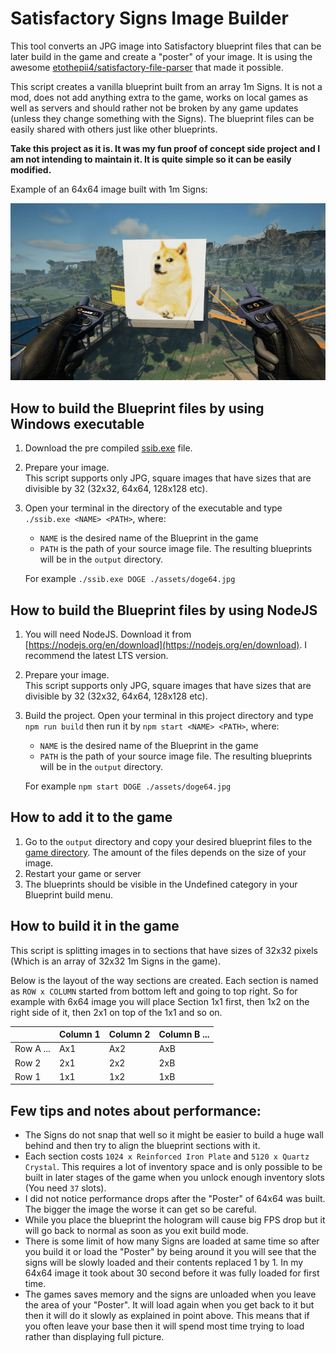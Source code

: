 # Satisfactory Signs Image Builder

This tool converts an JPG image into Satisfactory blueprint files that can be later build in the game and create a "poster" of your image. It is using the awesome [etothepii4/satisfactory-file-parser](https://github.com/etothepii4/satisfactory-file-parser) that made it possible.

This script creates a vanilla blueprint built from an array 1m Signs. It is not a mod, does not add anything extra to the game, works on local games as well as servers and should rather not be broken by any game updates (unless they change something with the Signs). The blueprint files can be easily shared with others just like other blueprints.

**Take this project as it is. It was my fun proof of concept side project and I am not intending to maintain it. It is quite simple so it can be easily modified.**

Example of an 64x64 image built with 1m Signs:

![Preview](preview.png "Example of 64x64 image")

## How to build the Blueprint files by using Windows executable

1. Download the pre compiled [ssib.exe](http://github.com/labmonkey/satisfactory-signs-image-builder/releases/latest/download/ssib.exe) file.
2. Prepare your image.  
   This script supports only JPG, square images that have sizes that are divisible by 32 (32x32, 64x64, 128x128 etc).
3. Open your terminal in the directory of the executable and type `./ssib.exe <NAME> <PATH>`, where:
   - `NAME` is the desired name of the Blueprint in the game
   - `PATH` is the path of your source image file. The resulting blueprints will be in the `output` directory.

   For example `./ssib.exe DOGE ./assets/doge64.jpg`

## How to build the Blueprint files by using NodeJS

1. You will need NodeJS. Download it from [https://nodejs.org/en/download](https://nodejs.org/en/download). I recommend the latest LTS version.
2. Prepare your image.  
   This script supports only JPG, square images that have sizes that are divisible by 32 (32x32, 64x64, 128x128 etc).
3. Build the project. Open your terminal in this project directory and type `npm run build` then run it by `npm start <NAME> <PATH>`, where:
   - `NAME` is the desired name of the Blueprint in the game
   - `PATH` is the path of your source image file. The resulting blueprints will be in the `output` directory.

   For example `npm start DOGE ./assets/doge64.jpg`

## How to add it to the game

1. Go to the `output` directory and copy your desired blueprint files to the [game directory](https://satisfactory.wiki.gg/wiki/Blueprint#Save_Location). The amount of the files depends on the size of your image.
2. Restart your game or server
3. The blueprints should be visible in the Undefined category in your Blueprint build menu.

## How to build it in the game

This script is splitting images in to sections that have sizes of 32x32 pixels (Which is an array of 32x32 1m Signs in the game).

Below is the layout of the way sections are created. Each section is named as `ROW x COLUMN` started from bottom left and going to top right. So for example with 6x64 image you will place Section 1x1 first, then 1x2 on the right side of it, then 2x1 on top of the 1x1 and so on.

|           | Column 1 | Column 2 | Column B ... |
| --------- | -------- | -------- | ------------ |
| Row A ... |   Ax1    |   Ax2    |  AxB         |
| Row 2     |   2x1    |   2x2    |  2xB         |
| Row 1     |   1x1    |   1x2    |  1xB         |

## Few tips and notes about performance:

- The Signs do not snap that well so it might be easier to build a huge wall behind and then try to align the blueprint sections with it.
- Each section costs `1024 x Reinforced Iron Plate` and `5120 x Quartz Crystal`. This requires a lot of inventory space and is only possible to be built in later stages of the game when you unlock enough inventory slots (You need `37` slots).
- I did not notice performance drops after the "Poster" of 64x64 was built. The bigger the image the worse it can get so be careful. 
- While you place the blueprint the hologram will cause big FPS drop but it will go back to normal as soon as you exit build mode.
- There is some limit of how many Signs are loaded at same time so after you build it or load the "Poster" by being around it you will see that the signs will be slowly loaded and their contents replaced 1 by 1. In my 64x64 image it took about 30 second before it was fully loaded for first time.
- The games saves memory and the signs are unloaded when you leave the area of your "Poster". It will load again when you get back to it but then it will do it slowly as explained in point above. This means that if you often leave your base then it will spend most time trying to load rather than displaying full picture.
